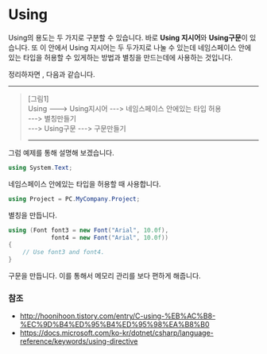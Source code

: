 # Using

Using의 용도는 두 가지로 구분할 수 있습니다. 바로 **Using 지시어**와 **Using구문**이 있습니다. 또 이 안에서 Using 지시어는 두 두가지로 나눌 수 있는데 네임스페이스 안에 있는 타입을 허용할 수 있게하는 방법과 별칭을 만드는데에 사용하는 것입니다. 

정리하자면 , 다음과 같습니다. 

___

> [그림1]																
> Using	---> Using지시어	---> 	네임스페이스 안에있는 타입 허용 <br>
> 						--->	별칭만들기<br>
> 		---> Using구문	--->	구문만들기
>
> ___

그럼 예제를 통해 설명해 보겠습니다. 

~~~C#
using System.Text;   
~~~

네임스페이스 안에있는 타입을 허용할 때 사용합니다.

~~~C#
using Project = PC.MyCompany.Project;  
~~~

별칭을 만듭니다.

```C#
using (Font font3 = new Font("Arial", 10.0f),
            font4 = new Font("Arial", 10.0f))
{
    // Use font3 and font4.
}
```

구문을 만듭니다. 이를 통해서 메모리 관리를 보다 편하게 해줍니다.

### 참조

+ http://hoonihoon.tistory.com/entry/C-using-%EB%AC%B8-%EC%9D%B4%ED%95%B4%ED%95%98%EA%B8%B0
+ https://docs.microsoft.com/ko-kr/dotnet/csharp/language-reference/keywords/using-directive